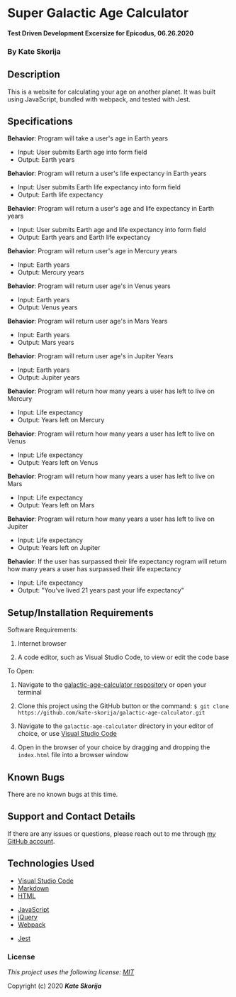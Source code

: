 # Super Galactic Age Calculator

#### Test Driven Development Excersize for Epicodus, 06.26.2020

### By Kate Skorija

## Description

This is a website for calculating your age on another planet. It was built using JavaScript, bundled with webpack, and tested with Jest.

## Specifications

**Behavior**: Program will take a user's age in Earth years
  * Input: User submits Earth age into form field
  * Output: Earth years

**Behavior**: Program will return a user's life expectancy in Earth years
  * Input: User submits Earth life expectancy into form field
  * Output: Earth life expectancy

  **Behavior**: Program will return a user's age and life expectancy in Earth years
  * Input: User submits Earth age and life expectancy into form field
  * Output: Earth years and Earth life expectancy

**Behavior**: Program will return user's age in Mercury years
  * Input: Earth years
  * Output: Mercury years

**Behavior**: Program will return user age's in Venus years
  * Input: Earth years
  * Output: Venus years

**Behavior**: Program will return user age's in Mars Years
 * Input: Earth years
 * Output: Mars years

**Behavior**: Program will return user age's in Jupiter Years
 * Input: Earth years
 * Output: Jupiter years

**Behavior**: Program will return how many years a user has left to live on Mercury
  * Input: Life expectancy
  * Output: Years left on Mercury

**Behavior**: Program will return how many years a user has left to live on Venus
  * Input: Life expectancy
  * Output: Years left on Venus

**Behavior**: Program will return how many years a user has left to live on Mars
  * Input: Life expectancy
  * Output: Years left on Mars

**Behavior**: Program will return how many years a user has left to live on Jupiter
  * Input: Life expectancy
  * Output: Years left on Jupiter

**Behavior**: If the user has surpassed their life expectancy rogram will return how many years a user has surpassed their life expectancy
  * Input: Life expectancy
  * Output: "You've lived 21 years past your life expectancy"

## Setup/Installation Requirements

Software Requirements:

1.  Internet browser

2.  A code editor, such as Visual Studio Code, to view or edit the code base

To Open:

1.  Navigate to the [galactic-age-calculator respository](https://github.com/kate-skorija/galactic-age-calculator) or open your terminal

2. Clone this project using the GitHub button or the command:
`$ git clone https://github.com/kate-skorija/galactic-age-calculator.git`

3. Navigate to the `galactic-age-calculator` directory in your editor of choice, or use [Visual Studio Code](https://code.visualstudio.com/)

4. Open in the browser of your choice by dragging and dropping the `index.html` file into a browser window  

## Known Bugs

There are no known bugs at this time.

## Support and Contact Details

If there are any issues or questions, please reach out to me through [my GitHub account](https://github.com/kate-skorija). 

## Technologies Used

*  [Visual Studio Code](https://code.visualstudio.com/)
*  [Markdown](https://daringfireball.net/projects/markdown/)
*  [HTML](https://developer.mozilla.org/en-US/docs/Web/Guide/HTML/HTML5)
<!-- *  [CSS](https://developer.mozilla.org/en-US/docs/Glossary/CSS)
*  [Bootstrap](https://developer.mozilla.org/en-US/docs/Glossary/Bootstrap) -->
*  [JavaScript](https://developer.mozilla.org/en-US/docs/Web/JavaScript)
*  [jQuery](https://developer.mozilla.org/en-US/docs/Glossary/jQuery)
*  [Webpack](https://webpack.js.org/)
+  [Jest](https://jestjs.io/en/)

### License

*This project uses the following license: [MIT](https://opensource.org/licenses/MIT)*

Copyright (c) 2020 **_Kate Skorija_**
